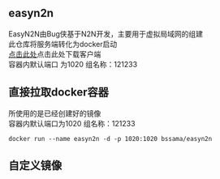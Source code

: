 ## easyn2n
EasyN2N由Bug侠基于N2N开发，主要用于虚拟局域网的组建 <br>
此仓库将服务端转化为docker启动 <br>
[点击此处](https://bugxia.com/357.html)点击此处下载客户端 <br>
容器内默认端口 为1020  组名称：121233
## 直接拉取docker容器
所使用的是已经创建好的镜像 <br>
容器内默认端口为1020  组名称：121233 <br>
```
docker run --name easyn2n -d -p 1020:1020 bssama/easyn2n
```
## 自定义镜像
